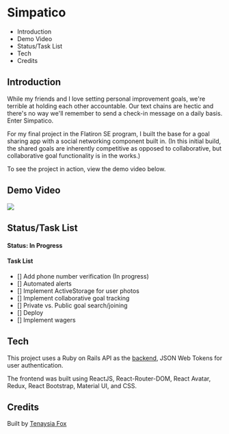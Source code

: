 # Simpatico

- Introduction
- Demo Video
- Status/Task List
- Tech
- Credits

## Introduction

While my friends and I love setting personal improvement goals, we're terrible at holding each other accountable. Our text chains are hectic and there's no way we'll remember to send a check-in message on a daily basis. Enter Simpatico. 

For my final project in the Flatiron SE program, I built the base for a goal sharing app with a social networking component built in. (In this initial build, the shared goals are inherently competitive as opposed to collaborative, but collaborative goal functionality is in the works.)

To see the project in action, view the demo video below. 

## Demo Video

![](https://drive.google.com/file/d/13C9epgrYZsGsushd0MxiC8p7GvyX2c86/view?usp=sharing)

## Status/Task List

#### Status: In Progress

#### Task List

- [] Add phone number verification (In progress)
- [] Automated alerts
- [] Implement ActiveStorage for user photos
- [] Implement collaborative goal tracking
- [] Private vs. Public goal search/joining
- [] Deploy
- [] Implement wagers

## Tech

This project uses a Ruby on Rails API as the [backend](https://github.com/foxten/simpatico-backend), JSON Web Tokens for user authentication. 

The frontend was built using ReactJS, React-Router-DOM, React Avatar, Redux, React Bootstrap, Material UI, and CSS.

## Credits

Built by [Tenaysia Fox](https://github.com/foxten)